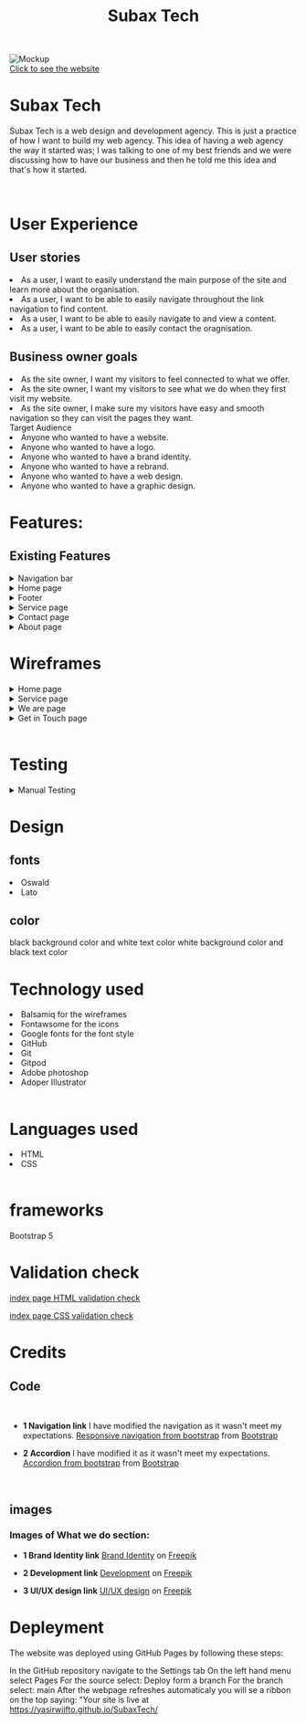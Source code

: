 <h1 align="center">Subax Tech</h1>
<br>

![Mockup](assets/images/subaxtech-mockup1.png)
<br>
<a href="https://yasirwiifto.github.io/SubaxTech/" target="_blank"> Click to see the website</a>
<br>

# Subax Tech
 Subax Tech is a web design and development agency. This is just a practice of how I want to build my web agency. This idea of having a web agency the way it started was; I was talking to one of my best friends and we were discussing how to have our business and then he told me this idea and that's how it started.
 
 <br>

# User Experience
## User stories

<li>As a user, I want to easily understand the main purpose of the site and learn more about the organisation.</li>
<li>As a user, I want to be able to easily navigate throughout the link navigation to find content.</li>
<li>As a user, I want to be able to easily navigate to and view a content.</li>
<li>As a user, I want to be able to easily contact the oragnisation.</li>

## Business owner goals
<li>As the site owner, I want my visitors to feel connected to what we offer.</li>
<li>As the site owner, I want my visitors to see what we do when they first visit my website.</li>
<li>As the site owner, I make sure my visitors have easy and smooth navigation so they can visit the pages they want.</li

# Target Audience
<li>Anyone who wanted to have a website.</li>
<li>Anyone who wanted to have a logo.</li>
<li>Anyone who wanted to have a brand identity.</li>
<li>Anyone who wanted to have a rebrand.</li>
<li>Anyone who wanted to have a web design.</li>
<li>Anyone who wanted to have a graphic design.</li>

# Features:
## Existing Features

<details>
<summary> Navigation bar</summary>
    - Logo andnavigation bar has a consistent look and placement on all three pages of the website supporting easy navigation.  It includes a simple Logo, Service page, we are page (about) and get in touch page (contact) and is responsive on multiple screen sizes.  On small screens (e.g. mobile devices) the navbar will be collapsed. 
  <br>
  ![Navbar](/assets/images/nav.png)
  </details>

<details>
<summary>Home page  </summary>
    </br>
    The home page is the first thing the visitors will see and I displayed a little tagline below the nav bar also what we do section after the tagline.
    <br>
  
  ![home page](assets/images/home-page.png)
</details>

<details>
<summary>Footer </summary>
<br>

![footer page](assets/images/footer-section.png)
</details>

<details>
<summary> Service page</summary>
<br>

![service page](assets/images/service-page.png)
</details>
<details>
<summary> Contact page </summary>
<br>

![contact page](assets/images/contact-page.png)
</details>

<details>
<summary> About page</summary>
<br>

![about page](assets/images/about-page.png)
</details>

# Wireframes

<details>
<summary> Home page</summary>

## home page deskop
![home page desktop wireframe](assets/wireframes/home-page-desktop.png)
<br>

### home page tablet
![home page tablet wireframe](assets/wireframes/home-page-table.png)
<br>

### home page mobile
![home page mobile wireframe](assets/wireframes/home-page-mobile.png)
</details>

<details>
<summary> Service page</summary>

### service page desktop
![service page desktop wireframe](assets/wireframes/service-desktop.png)
<br>

### service page tablet
![service page tablet wireframe](assets/wireframes/service-tablet.png)
<br>

### service page mobile
![service page mobile wireframe](assets/wireframes/service-mobile.png)
</details>

<details>
<summary> We are page</summary>

### we are page desktop
![we are page desktop wireframe](assets/wireframes/about-desktop.png)
<br>

### we are page tablet
![we are tablet wireframe](assets/wireframes/about-tablet.png)
<br>

### we are page mobile
![about page mobile wireframe](assets/wireframes/about-mobile.png)
</details>

<details>
<summary> Get in Touch page</summary>

### Get in Touch page desktop
![Get in Touch page desktop wireframe](assets/wireframes/contact-desktop.png)
<br>

### Get in Touch page tablet
![Get in Touch page tablet wireframe](assets/wireframes/contact-tablet.png)
<br>

### Get in Touchpage mobile
![Get in Touch page mobile wireframe](assets/wireframes/contact-mobile.png)

</details>

<br>

# Testing 
<details>
<summary> Manual Testing </summary>
<br>

![testing 1](assets/images/testing1.png)
<br>

![testing 2](assets/images/testing2.png)
</details>

# Design

## fonts
 <li>Oswald</li>
 <li>Lato</li>

 ## color 
 black background color and white text color
white background color  and black text color

# Technology used
<li>Balsamiq for the wireframes</li>
<li>Fontawsome for the icons</li>
<li>Google fonts for the font style</li>
<li>GitHub</li>
<li>Git </li>
<li>Gitpod</li>
<li>Adobe photoshop </li>
<li>Adoper Illustrator </li>
<br>

 # Languages used 

   <li>HTML</li>
   <li>CSS</li>
   <br>

# frameworks
 Bootstrap 5
 
   # Validation check

   <a href="https://validator.w3.org/nu/#textarea"> index page HTML validation check</a>

   <a href="https://jigsaw.w3.org/css-validator/validator">index page CSS validation check</a> 
   <br>

# Credits

## Code
<br>

-   __1 Navigation link__
I have modified the navigation as it wasn't meet my expectations. <a href="https://getbootstrap.com/docs/5.0/components/navbar/"> Responsive navigation from bootstrap</a>
from <a href="https://getbootstrap.com/"> Bootstrap </a>

-   __2 Accordion__
I have modified it as it wasn't meet my expectations. <a href="https://getbootstrap.com/docs/5.0/components/accordion/"> Accordion from bootstrap</a>
from <a href="https://getbootstrap.com/"> Bootstrap </a>
<br>

## images

 ### Images of What we do section: 

-   __1 Brand Identity link__
<a href="https://www.freepik.com/free-vector/branding-concept-landing-page_4660417.htm?query=brand%20identity">Brand Identity</a> on <a href=" https://www.freepik.com">Freepik</a>

-   __2 Development link__
<a href="https://www.freepik.com/free-vector/tiny-developers-programming-website-internet-platform-flat-vector-illustration-cartoon-programmers-near-screen-with-open-code-script-software-development-digital-technology-concept_10613714.htm#query=web%20development&position=4&from_view=keyword">Development</a> on <a href=" https://www.freepik.com">Freepik</a>

-   __3 UI/UX design link__
<a href="https://www.freepik.com/free-vector/content-structure-concept-illustration_13246584.htm?query=ui%20designer">UI/UX design</a> on <a href=" https://www.freepik.com">Freepik</a>

# Depleyment

The website was deployed using GitHub Pages by following these steps:

In the GitHub repository navigate to the Settings tab
On the left hand menu select Pages
For the source select: Deploy form a branch
For the branch select: main
After the webpage refreshes automaticaly you will se a ribbon on the top saying: "Your site is live at https://yasirwiifto.github.io/SubaxTech/